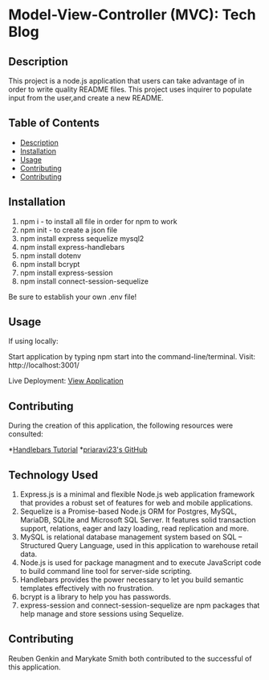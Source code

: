 # Model-View-Controller (MVC): Tech Blog

## Description

This project is a node.js application that users can take advantage of in order to write quality README files. This project uses inquirer to populate input from the user,and create a new README.

 ## Table of Contents
 - [Description](#description)
 - [Installation](#installation)
 - [Usage](#usage)
 - [Contributing](#contributing)
 - [Contributing](#contributing)

## Installation

1. npm i - to install all file in order for npm to work
2. npm init - to create a json file
3. npm install express sequelize mysql2
4. npm install express-handlebars
5. npm install dotenv
6. npm install bcrypt 
6. npm install express-session 
7. npm install connect-session-sequelize

Be sure to establish your own .env file!

## Usage

If using locally:

Start application by typing npm start into the command-line/terminal. 
Visit: http://localhost:3001/

Live Deployment: [View Application](https://tranquil-scrubland-09008.herokuapp.com/)

## Contributing 

During the creation of this application, the following resources were consulted:

*[Handlebars Tutorial](https://www.youtube.com/watch?v=1srD3Mdvf50&t=1s)
*[priaravi23's GitHub](https://github.com/priyaravi23/mvc-tech-blog)

## Technology Used

1. Express.js is a minimal and flexible Node.js web application framework that provides a robust set of features for web and mobile applications.
2. Sequelize is a Promise-based Node.js ORM for Postgres, MySQL, MariaDB, SQLite and Microsoft SQL Server. It features solid transaction support, relations, eager and lazy loading, read replication and more.
3. MySQL is relational database management system based on SQL – Structured Query Language, used in this application to warehouse retail data.
4. Node.js is used for package managment and to execute JavaScript code to build command line tool for server-side scripting.
5. Handlebars provides the power necessary to let you build semantic templates effectively with no frustration.
6. bcrypt is a library to help you has passwords.
7. express-session and connect-session-sequelize are npm packages that help manage and store sessions using Sequelize. 

## Contributing

Reuben Genkin and Marykate Smith both contributed to the successful of this application.   